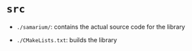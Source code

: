 # `src`

- `./samarium/`: contains the actual source code for the library

- `./CMakeLists.txt`: builds the library
